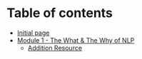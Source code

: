 # Table of contents

* [Initial page](README.md)
* [Module 1 - The What & The Why of NLP](module-1/README.md)
  * [Addition Resource](module-1/addition-resource.md)

